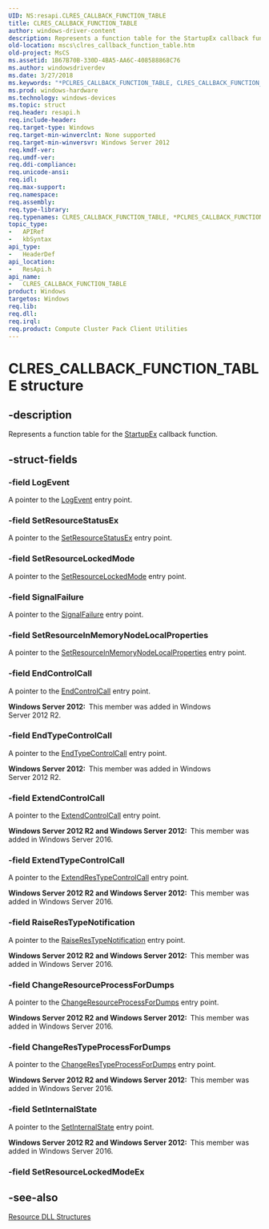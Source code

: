 ```yaml
---
UID: NS:resapi.CLRES_CALLBACK_FUNCTION_TABLE
title: CLRES_CALLBACK_FUNCTION_TABLE
author: windows-driver-content
description: Represents a function table for the StartupEx callback function.
old-location: mscs\clres_callback_function_table.htm
old-project: MsCS
ms.assetid: 1B67B70B-330D-4BA5-AA6C-408588868C76
ms.author: windowsdriverdev
ms.date: 3/27/2018
ms.keywords: "*PCLRES_CALLBACK_FUNCTION_TABLE, CLRES_CALLBACK_FUNCTION_TABLE, CLRES_CALLBACK_FUNCTION_TABLE structure [Failover Cluster], PCLRES_CALLBACK_FUNCTION_TABLE, PCLRES_CALLBACK_FUNCTION_TABLE structure pointer [Failover Cluster], mscs.clres_callback_function_table, resapi/CLRES_CALLBACK_FUNCTION_TABLE, resapi/PCLRES_CALLBACK_FUNCTION_TABLE"
ms.prod: windows-hardware
ms.technology: windows-devices
ms.topic: struct
req.header: resapi.h
req.include-header: 
req.target-type: Windows
req.target-min-winverclnt: None supported
req.target-min-winversvr: Windows Server 2012
req.kmdf-ver: 
req.umdf-ver: 
req.ddi-compliance: 
req.unicode-ansi: 
req.idl: 
req.max-support: 
req.namespace: 
req.assembly: 
req.type-library: 
req.typenames: CLRES_CALLBACK_FUNCTION_TABLE, *PCLRES_CALLBACK_FUNCTION_TABLE
topic_type:
-	APIRef
-	kbSyntax
api_type:
-	HeaderDef
api_location:
-	ResApi.h
api_name:
-	CLRES_CALLBACK_FUNCTION_TABLE
product: Windows
targetos: Windows
req.lib: 
req.dll: 
req.irql: 
req.product: Compute Cluster Pack Client Utilities
---
```


# CLRES_CALLBACK_FUNCTION_TABLE structure


## -description


Represents a function table for the <a href="https://msdn.microsoft.com/7C669EDC-B7A1-4623-91A9-5D8C5949B50A">StartupEx</a> callback function.


## -struct-fields




### -field LogEvent

A pointer to the <a href="https://msdn.microsoft.com/91389083-e007-4d64-885f-e5188e74b9d8">LogEvent</a> entry point.


### -field SetResourceStatusEx

A pointer to the <a href="https://msdn.microsoft.com/3733F912-9D43-489B-91D8-7128D0F5D1A4">SetResourceStatusEx</a> entry point.


### -field SetResourceLockedMode

A pointer to the <a href="https://msdn.microsoft.com/000D127C-7BDE-4FC1-984E-2EE805E603FC">SetResourceLockedMode</a> entry point.


### -field SignalFailure

A pointer to the <a href="https://msdn.microsoft.com/C4226174-B983-4BF5-8DA5-638201124037">SignalFailure</a> entry point.


### -field SetResourceInMemoryNodeLocalProperties

A pointer to the <a href="https://msdn.microsoft.com/9263E130-49DE-465C-A852-34E2D93A4211">SetResourceInMemoryNodeLocalProperties</a> entry point.


### -field EndControlCall

A pointer to the <a href="https://msdn.microsoft.com/0FB2C129-B98C-4570-8621-6BAD46911682">EndControlCall</a> entry point.

<b>Windows Server 2012:  </b>This member was added in Windows Server 2012 R2.


### -field EndTypeControlCall

A pointer to the <a href="https://msdn.microsoft.com/EF3C2DFA-2B8A-4709-A6B6-56427C0C00A5">EndTypeControlCall</a> entry point.

<b>Windows Server 2012:  </b>This member was added in Windows Server 2012 R2.


### -field ExtendControlCall

A pointer to the <a href="https://msdn.microsoft.com/79607FE9-96E5-4854-BC92-8FF1C474B3D6">ExtendControlCall</a> entry point.

<b>Windows Server 2012 R2 and Windows Server 2012:  </b>This member was added in Windows Server 2016.


### -field ExtendTypeControlCall

A pointer to the <a href="https://msdn.microsoft.com/90E9A989-D281-440D-8441-02086841356E">ExtendResTypeControlCall</a> entry point.

<b>Windows Server 2012 R2 and Windows Server 2012:  </b>This member was added in Windows Server 2016.


### -field RaiseResTypeNotification

A pointer to the <a href="https://msdn.microsoft.com/9F5C8008-6B7B-4CA9-896C-15E5A3FB68C9">RaiseResTypeNotification</a> entry point.

<b>Windows Server 2012 R2 and Windows Server 2012:  </b>This member was added in Windows Server 2016.


### -field ChangeResourceProcessForDumps

A pointer to the <a href="https://msdn.microsoft.com/A404752F-4758-4133-8AD3-3137A4CA77D5">ChangeResourceProcessForDumps</a> entry point.

<b>Windows Server 2012 R2 and Windows Server 2012:  </b>This member was added in Windows Server 2016.


### -field ChangeResTypeProcessForDumps

A pointer to the <a href="https://msdn.microsoft.com/6E5CA26D-F58A-41A4-9ED0-35FA363B7025">ChangeResTypeProcessForDumps</a> entry point.

<b>Windows Server 2012 R2 and Windows Server 2012:  </b>This member was added in Windows Server 2016.


### -field SetInternalState

A pointer to the <a href="https://msdn.microsoft.com/B9ECD98B-D867-44C0-846F-8FE96E44F387">SetInternalState</a> entry point.

<b>Windows Server 2012 R2 and Windows Server 2012:  </b>This member was added in Windows Server 2016.


### -field SetResourceLockedModeEx

 




## -see-also




<a href="https://msdn.microsoft.com/9ab4b974-28b5-4f33-a7c4-b9b2472059aa">Resource DLL Structures</a>
 

 


